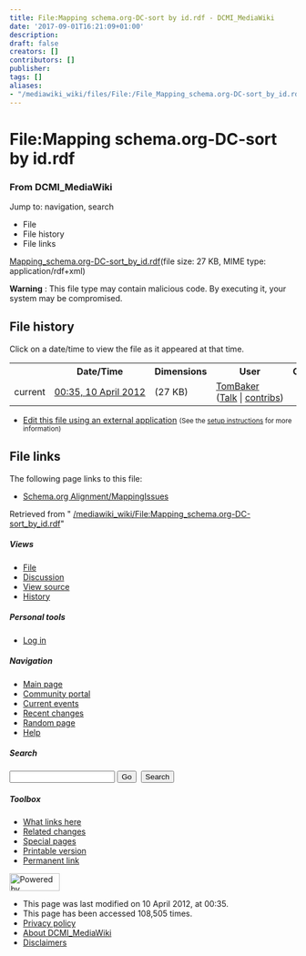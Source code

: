 ```yaml
---
title: File:Mapping schema.org-DC-sort by id.rdf - DCMI_MediaWiki
date: '2017-09-01T16:21:09+01:00'
description: 
draft: false
creators: []
contributors: []
publisher: 
tags: []
aliases:
- "/mediawiki_wiki/files/File:/File_Mapping_schema.org-DC-sort_by_id.rdf.html"
---
```


<a id="top"></a>
# File:Mapping schema.org-DC-sort by id.rdf

### From DCMI\_MediaWiki

Jump to: navigation, search
<!-- start content -->
- File
- File history
- File links

[Mapping\_schema.org-DC-sort\_by\_id.rdf](/mediawiki_wiki/files/Mapping_schema.org-DC-sort_by_id.rdf "Mapping schema.org-DC-sort by id.rdf")‎(file size: 27 KB, MIME type: application/rdf+xml)

**Warning** : This file type may contain malicious code. By executing it, your system may be compromised.
<!-- 
NewPP limit report
Preprocessor node count: 0/1000000
Post-expand include size: 0/2097152 bytes
Template argument size: 0/2097152 bytes
Expensive parser function count: 0/100
-->
## File history

Click on a date/time to view the file as it appeared at that time.

<table class="wikitable filehistory">
  <tr>
    <td></td>
    <th>Date/Time</th>
    <th>Dimensions</th>
    <th>User</th>
    <th>Comment</th>
  </tr>
  <tr>
    <td>current</td>
    <td class="filehistory-selected" style="white-space: nowrap;"><a href="/mediawiki_wiki/files/Mapping_schema.org-DC-sort_by_id.rdf">00:35, 10 April 2012</a></td>
    <td> <span style="white-space: nowrap;">(27 KB)</span>
    </td>
    <td>
      <a href="/index.php/User:TomBaker" title="User:TomBaker" class="mw-userlink">TomBaker</a> <span style="white-space: nowrap;"> <span class="mw-usertoollinks">(<a href="/index.php?title=User_talk:TomBaker&amp;action=edit&amp;redlink=1" class="new" title="User talk:TomBaker (page does not exist)">Talk</a> | <a href="/index.php/Special:Contributions/TomBaker" title="Special:Contributions/TomBaker">contribs</a>)</span></span>
    </td>
    <td></td>
  </tr>
</table>

  

- [Edit this file using an external application](/index.php?title=File:Mapping_schema.org-DC-sort_by_id.rdf&action=edit&externaledit=true&mode=file "File:Mapping schema.org-DC-sort by id.rdf") <small>(See the <a href="http://www.mediawiki.org/wiki/Manual:External_editors" class="external text" rel="nofollow">setup instructions</a> for more information)</small>

## File links

The following page links to this file:

- [Schema.org Alignment/MappingIssues](/index.php/Schema.org_Alignment/MappingIssues "Schema.org Alignment/MappingIssues")

Retrieved from " [/mediawiki_wiki/File:Mapping\_schema.org-DC-sort\_by\_id.rdf](/mediawiki_wiki/files/File:/File:Mapping_schema.org-DC-sort_by_id.rdf.html)"

<!-- end content -->

##### Views

- [File](/mediawiki_wiki/files/File:/File:Mapping_schema.org-DC-sort_by_id.rdf.html "View the file page [c]")
- [Discussion](/index.php?title=File_talk:Mapping_schema.org-DC-sort_by_id.rdf&action=edit&redlink=1 "Discussion about the content page [t]")
- [View source](/index.php?title=File:Mapping_schema.org-DC-sort_by_id.rdf&action=edit "This page is protected.
You can view its source [e]")
- [History](/index.php?title=File:Mapping_schema.org-DC-sort_by_id.rdf&action=history "Past revisions of this page [h]")

##### Personal tools

- [Log in](/index.php?title=Special:UserLogin&returnto=File:Mapping_schema.org-DC-sort_by_id.rdf "You are encouraged to log in; however, it is not mandatory [o]")

<script type="text/javascript"> if (window.isMSIE55) fixalpha(); </script>

##### Navigation

- [Main page](/index.php/Main_Page "Visit the main page [z]")
- [Community portal](/index.php/DCMI_MediaWiki:Community_portal "About the project, what you can do, where to find things")
- [Current events](/index.php/DCMI_MediaWiki:Current_events "Find background information on current events")
- [Recent changes](/index.php/Special:RecentChanges "The list of recent changes in the wiki [r]")
- [Random page](/index.php/Special:Random "Load a random page [x]")
- [Help](/index.php/Help:Contents "The place to find out")

##### <label for="searchInput">Search</label>

<form action="/index.php" id="searchform">
				<input type="hidden" name="title" value="Special:Search">
				<input id="searchInput" title="Search DCMI_MediaWiki" accesskey="f" type="search" name="search">
				<input type="submit" name="go" class="searchButton" id="searchGoButton" value="Go" title="Go to a page with this exact name if exists"> 
				<input type="submit" name="fulltext" class="searchButton" id="mw-searchButton" value="Search" title="Search the pages for this text">
			</form>

##### Toolbox

- [What links here](/index.php/Special:WhatLinksHere/File:Mapping_schema.org-DC-sort_by_id.rdf "List of all wiki pages that link here [j]")
- [Related changes](/index.php/Special:RecentChangesLinked/File:Mapping_schema.org-DC-sort_by_id.rdf "Recent changes in pages linked from this page [k]")
- [Special pages](/index.php/Special:SpecialPages "List of all special pages [q]")
- [Printable version](/index.php?title=File:Mapping_schema.org-DC-sort_by_id.rdf&printable=yes "Printable version of this page [p]")
- [Permanent link](/index.php?title=File:Mapping_schema.org-DC-sort_by_id.rdf&oldid=3107 "Permanent link to this revision of the page")

<!-- end of the left (by default at least) column -->

 [<img src="/skins/common/images/poweredby_mediawiki_88x31.png" height="31" width="88" alt="Powered by MediaWiki">](http://www.mediawiki.org/)

- This page was last modified on 10 April 2012, at 00:35.
- This page has been accessed 108,505 times.
- [Privacy policy](/index.php/DCMI_MediaWiki:Privacy_policy "DCMI MediaWiki:Privacy policy")
- [About DCMI\_MediaWiki](/index.php/DCMI_MediaWiki:About "DCMI MediaWiki:About")
- [Disclaimers](/index.php/DCMI_MediaWiki:General_disclaimer "DCMI MediaWiki:General disclaimer")

<script>if (window.runOnloadHook) runOnloadHook();</script><!-- Served in 0.447 secs. -->
